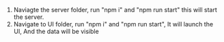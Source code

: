 1. Naviagte the server folder, run "npm i" and "npm run start" this will start the server.
2. Navigate to UI folder, run "npm i" and "npm run start", It will launch the UI, And the data will be visible
